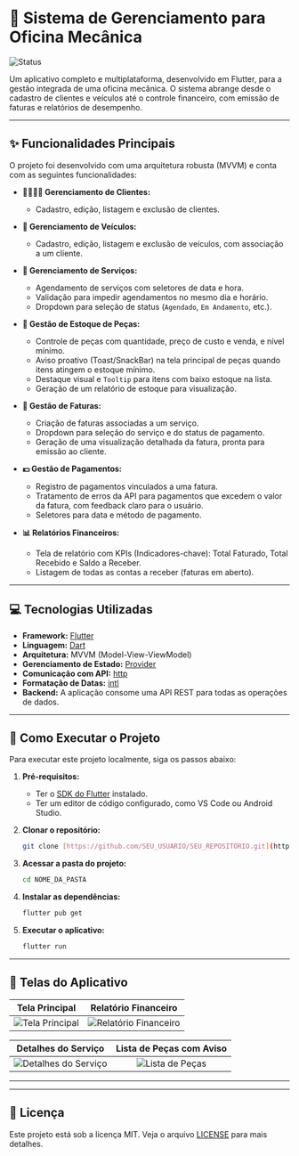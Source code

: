 # 🚗 Sistema de Gerenciamento para Oficina Mecânica

![Status](https://img.shields.io/badge/status-conclu%C3%ADdo-green)

Um aplicativo completo e multiplataforma, desenvolvido em Flutter, para a gestão integrada de uma oficina mecânica. O sistema abrange desde o cadastro de clientes e veículos até o controle financeiro, com emissão de faturas e relatórios de desempenho.

---

## ✨ Funcionalidades Principais

O projeto foi desenvolvido com uma arquitetura robusta (MVVM) e conta com as seguintes funcionalidades:

- **👨‍👩‍👧‍👦 Gerenciamento de Clientes:**

  - Cadastro, edição, listagem e exclusão de clientes.

- **🚙 Gerenciamento de Veículos:**

  - Cadastro, edição, listagem e exclusão de veículos, com associação a um cliente.

- **🔧 Gerenciamento de Serviços:**

  - Agendamento de serviços com seletores de data e hora.
  - Validação para impedir agendamentos no mesmo dia e horário.
  - Dropdown para seleção de status (`Agendado`, `Em Andamento`, etc.).

- **🔩 Gestão de Estoque de Peças:**

  - Controle de peças com quantidade, preço de custo e venda, e nível mínimo.
  - Aviso proativo (Toast/SnackBar) na tela principal de peças quando itens atingem o estoque mínimo.
  - Destaque visual e `Tooltip` para itens com baixo estoque na lista.
  - Geração de um relatório de estoque para visualização.

- **🧾 Gestão de Faturas:**

  - Criação de faturas associadas a um serviço.
  - Dropdown para seleção do serviço e do status de pagamento.
  - Geração de uma visualização detalhada da fatura, pronta para emissão ao cliente.

- **💵 Gestão de Pagamentos:**

  - Registro de pagamentos vinculados a uma fatura.
  - Tratamento de erros da API para pagamentos que excedem o valor da fatura, com feedback claro para o usuário.
  - Seletores para data e método de pagamento.

- **📊 Relatórios Financeiros:**
  - Tela de relatório com KPIs (Indicadores-chave): Total Faturado, Total Recebido e Saldo a Receber.
  - Listagem de todas as contas a receber (faturas em aberto).

---

## 💻 Tecnologias Utilizadas

- **Framework:** [Flutter](https://flutter.dev/)
- **Linguagem:** [Dart](https://dart.dev/)
- **Arquitetura:** MVVM (Model-View-ViewModel)
- **Gerenciamento de Estado:** [Provider](https://pub.dev/packages/provider)
- **Comunicação com API:** [http](https://pub.dev/packages/http)
- **Formatação de Datas:** [intl](https://pub.dev/packages/intl)
- **Backend:** A aplicação consome uma API REST para todas as operações de dados.

---

## 🚀 Como Executar o Projeto

Para executar este projeto localmente, siga os passos abaixo:

1.  **Pré-requisitos:**

    - Ter o [SDK do Flutter](https://flutter.dev/docs/get-started/install) instalado.
    - Ter um editor de código configurado, como VS Code ou Android Studio.

2.  **Clonar o repositório:**

    ```bash
    git clone [https://github.com/SEU_USUARIO/SEU_REPOSITORIO.git](https://github.com/SEU_USUARIO/SEU_REPOSITORIO.git)
    ```

3.  **Acessar a pasta do projeto:**

    ```bash
    cd NOME_DA_PASTA
    ```

4.  **Instalar as dependências:**

    ```bash
    flutter pub get
    ```

5.  **Executar o aplicativo:**
    ```bash
    flutter run
    ```

---

## 🎨 Telas do Aplicativo

| Tela Principal | Relatório Financeiro |
| :---: | :---: |
| ![Tela Principal](https://github.com/user-attachments/assets/c2d554b5-f447-4638-bf48-f0733c2408bb) | ![Relatório Financeiro](https://github.com/user-attachments/assets/cc659112-94e1-4e16-acee-3558d54cfcee) |

| Detalhes do Serviço | Lista de Peças com Aviso |
| :---: | :---: |
| ![Detalhes do Serviço](https://github.com/user-attachments/assets/9fd7fb77-15f9-4d51-9f84-1b137392d33e) | ![Lista de Peças](https://github.com/user-attachments/assets/fbc9398a-3741-4f57-8a4e-50ef615c69c0) |
---

---

## 📄 Licença

Este projeto está sob a licença MIT. Veja o arquivo [LICENSE](LICENSE) para mais detalhes.
